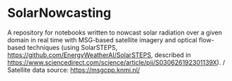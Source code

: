 # SolarNowcasting
A repository for notebooks written to nowcast solar radiation over a given domain in real time with MSG-based satellite imagery and optical flow-based techniques (using SolarSTEPS, https://github.com/EnergyWeatherAI/SolarSTEPS, described in https://www.sciencedirect.com/science/article/pii/S030626192301139X). /
Satellite data source: https://msgcpp.knmi.nl/
